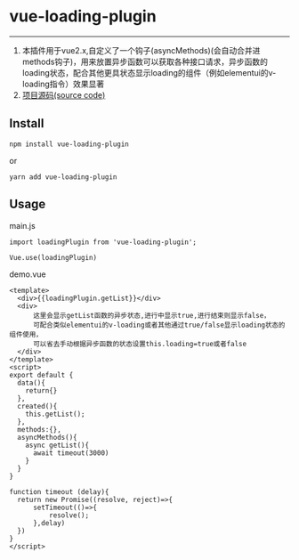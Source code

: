 # vue-loading-plugin
---
1. 本插件用于vue2.x,自定义了一个钩子(asyncMethods)(会自动合并进methods钩子)，用来放置异步函数可以获取各种接口请求，异步函数的loading状态，配合其他更具状态显示loading的组件（例如elementui的v-loading指令）效果显著
2. [项目源码(source code)](https://github.com/Fuphoenixes/vue-loading-plugin)


## Install

```
npm install vue-loading-plugin
```
or
```
yarn add vue-loading-plugin
```


## Usage

main.js
```
import loadingPlugin from 'vue-loading-plugin';

Vue.use(loadingPlugin)

```
demo.vue
```
<template>
  <div>{{loadingPlugin.getList}}</div> 
  <div>
      这里会显示getList函数的异步状态,进行中显示true,进行结束则显示false，
      可配合类似elementui的v-loading或者其他通过true/false显示loading状态的组件使用，
      可以省去手动根据异步函数的状态设置this.loading=true或者false
  </div>   
</template>
<script>
export default {
  data(){
    return{}
  },
  created(){
    this.getList();
  },
  methods:{},
  asyncMethods(){
    async getList(){
      await timeout(3000)
    }
  }
}

function timeout (delay){
  return new Promise((resolve, reject)=>{
      setTimeout(()=>{
          resolve();
      },delay)
  })
}
</script>   
```